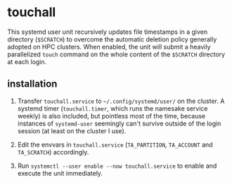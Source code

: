 # touchall
This systemd user unit recursively updates file timestamps in a given directory (`$SCRATCH`) to overcome the automatic deletion policy generally adopted on HPC clusters. When enabled, the unit will submit a heavily parallelized `touch` command on the whole content of the `$SCRATCH` directory at each login.

## installation
1) Transfer `touchall.service` to `~/.config/systemd/user/` on the cluster. A systemd timer (`touchall.timer`, which runs the namesake service weekly) is also included, but pointless most of the time, because instances of `systemd-user` seemingly can't survive outside of the login session (at least on the cluster I use).

2) Edit the envvars in `touchall.service` (`TA_PARTITION`, `TA_ACCOUNT` and `TA_SCRATCH`) accordingly.

3) Run `systemctl --user enable --now touchall.service` to enable and execute the unit immediately.
